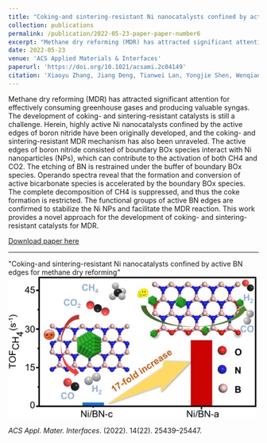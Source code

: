 ```yaml
---
title: "Coking-and sintering-resistant Ni nanocatalysts confined by active BN edges for methane dry reforming"
collection: publications
permalink: /publication/2022-05-23-paper-paper-number6
excerpt: "Methane dry reforming (MDR) has attracted significant attention for effectively consuming greenhouse gases and producing valuable syngas. The development of coking- and sintering-resistant catalysts is still a challenge. Herein, highly active Ni nanocatalysts confined by the active edges of boron nitride have been originally developed, and the coking- and sintering-resistant MDR mechanism has also been unraveled. The active edges of boron nitride consisted of boundary BOx species interact with Ni nanoparticles (NPs), which can contribute to the activation of both CH4 and CO2. The etching of BN is restrained under the buffer of boundary BOx species. Operando spectra reveal that the formation and conversion of active bicarbonate species is accelerated by the boundary BOx species. The complete decomposition of CH4 is suppressed, and thus the coke formation is restricted. The functional groups of active BN edges are confirmed to stabilize the Ni NPs and facilitate the MDR reaction. This work provides a novel approach for the development of coking- and sintering-resistant catalysts for MDR.<br/><img src='/images/Publication/2022ZXYAMI.jpg'>"
date: 2022-05-23
venue: 'ACS Applied Materials & Interfaces'
paperurl: 'https://doi.org/10.1021/acsami.2c04149'
citation: 'Xiaoyu Zhang, Jiang Deng, Tianwei Lan, Yongjie Shen, Wenqiang Qu, Qingdong Zhong, and Dengsong Zhang*. <i>ACS Appl. Mater. Interfaces</i>. (2022). 14(22). 25439–25447.'
---
```


Methane dry reforming (MDR) has attracted significant attention for effectively consuming greenhouse gases and producing valuable syngas. The development of coking- and sintering-resistant catalysts is still a challenge. Herein, highly active Ni nanocatalysts confined by the active edges of boron nitride have been originally developed, and the coking- and sintering-resistant MDR mechanism has also been unraveled. The active edges of boron nitride consisted of boundary BOx species interact with Ni nanoparticles (NPs), which can contribute to the activation of both CH4 and CO2. The etching of BN is restrained under the buffer of boundary BOx species. Operando spectra reveal that the formation and conversion of active bicarbonate species is accelerated by the boundary BOx species. The complete decomposition of CH4 is suppressed, and thus the coke formation is restricted. The functional groups of active BN edges are confirmed to stabilize the Ni NPs and facilitate the MDR reaction. This work provides a novel approach for the development of coking- and sintering-resistant catalysts for MDR.

[Download paper here](https://wenqiang2.github.io/images/Publication/2022ZXYAMI.pdf)

---
"Coking-and sintering-resistant Ni nanocatalysts confined by active BN edges for methane dry reforming"
<br/><img src='/images/Publication/2022ZXYAMI.jpg'>


<i>ACS Appl. Mater. Interfaces</i>. (2022). 14(22). 25439–25447.

